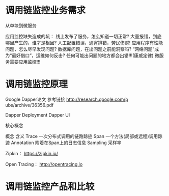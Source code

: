 
# 调用链监控业务需求

从单块到微服务

应用监控缺失造成的坑：
线上发布了服务，怎么知道一切正常? 大量报错，到底哪里产生的，谁才是根因? 人工配置错误，通宵排错，劳民伤财!
应用程序有性能问题，怎么尽早发现问题? 数据库问题，在出问题之前能洞察吗?
“网络问题”成为“最好借口”，运维如何反击?
任何可能出问题的地方都会出错!!!(康威定律) 微服务需要应用监控!!!
      

# 调用链监控原理

Google Dapper论文
参考链接 http://research.google.com/p ubs/archive/36356.pdf

Dapper Deployment
Dapper UI

核心概念

概念
含义
Trace
一次分布式调用的链路踪迹
Span
一个方法(局部或远程)调用踪迹
Annotation
附着在Span上的日志信息
Sampling
采样率 

Zipkin：
 https://zipkin.io/
 
Open Tracing：
http://opentracing.io


# 调用链监控产品和比较

  


